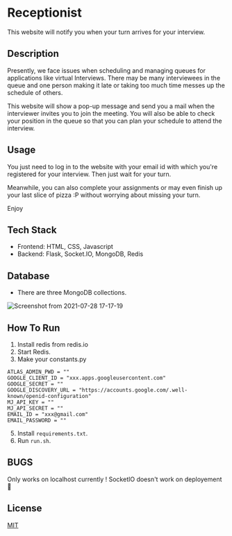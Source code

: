 # Receptionist

This website will notify you when your turn arrives for your interview.

## Description

Presently, we face issues when scheduling and managing queues for applications like virtual Interviews. There may be many interviewees in the queue and one person making it late or taking too much time messes up the schedule of others.

This website will show a pop-up message and send you a mail when the interviewer invites you to join the meeting. You will also be able to check your position in the queue so that you can plan your schedule to attend the interview.

## Usage

You just need to log in to the website with your email id with which you're registered for your interview. Then just wait for your turn.

Meanwhile, you can also complete your assignments or may even finish up your last slice of pizza :P without worrying about missing your turn.

Enjoy

## Tech Stack

-   Frontend: HTML, CSS, Javascript
-   Backend: Flask, Socket.IO, MongoDB, Redis

## Database

-   There are three MongoDB collections.

![Screenshot from 2021-07-28 17-17-19](https://user-images.githubusercontent.com/54475046/127317371-449393b2-28df-4a33-b7f8-c28347d6e3e2.png)

## How To Run

1. Install redis from redis.io
2. Start Redis.
3. Make your constants.py
```
ATLAS_ADMIN_PWD = ""
GOOGLE_CLIENT_ID = "xxx.apps.googleusercontent.com"
GOOGLE_SECRET = ""
GOOGLE_DISCOVERY_URL = "https://accounts.google.com/.well-known/openid-configuration"
MJ_API_KEY = ""
MJ_API_SECRET = ""
EMAIL_ID = "xxx@gmail.com"
EMAIL_PASSWORD = ""
```
5. Install `requirements.txt`.
6. Run `run.sh`.

## BUGS

Only works on localhost currently ! SocketIO doesn't work on deployement 🚨

## License

[MIT](https://choosealicense.com/licenses/mit/)

